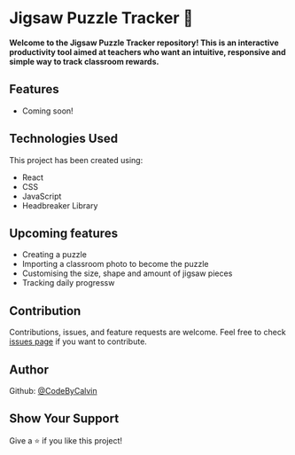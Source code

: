 # Jigsaw Puzzle Tracker 🧩

<strong>Welcome to the Jigsaw Puzzle Tracker repository! This is an interactive productivity tool aimed at teachers who want an intuitive, responsive and simple way to track classroom rewards.</strong>

## Features

- Coming soon!

## Technologies Used

This project has been created using:

- React
- CSS
- JavaScript
- Headbreaker Library

## Upcoming features
- Creating a puzzle
- Importing a classroom photo to become the puzzle
- Customising the size, shape and amount of jigsaw pieces
- Tracking daily progressw

## Contribution

Contributions, issues, and feature requests are welcome. Feel free to check [issues page](https://github.com/CodeByCalvin/Jigsaw-Puzzle-Tracker/issues) if you want to contribute.

## Author

Github: [@CodeByCalvin](https://github.com/CodeByCalvin)

## Show Your Support

Give a ⭐️ if you like this project!
